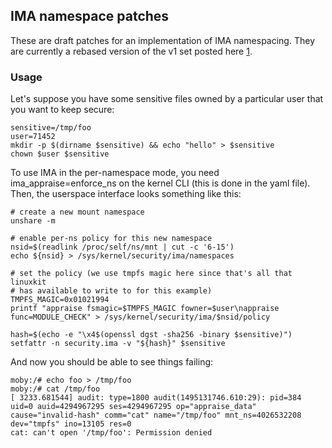 ## IMA namespace patches

These are draft patches for an implementation of IMA namespacing. They are
currently a rebased version of the v1 set posted here [1].

### Usage

Let's suppose you have some sensitive files owned by a particular user that you
want to keep secure:

    sensitive=/tmp/foo
    user=71452
    mkdir -p $(dirname $sensitive) && echo "hello" > $sensitive
    chown $user $sensitive

To use IMA in the per-namespace mode, you need ima\_appraise=enforce\_ns on the
kernel CLI (this is done in the yaml file). Then, the userspace interface looks
something like this:

    # create a new mount namespace
    unshare -m

    # enable per-ns policy for this new namespace
    nsid=$(readlink /proc/self/ns/mnt | cut -c '6-15')
    echo ${nsid} > /sys/kernel/security/ima/namespaces

    # set the policy (we use tmpfs magic here since that's all that linuxkit
    # has available to write to for this example)
    TMPFS_MAGIC=0x01021994
    printf "appraise fsmagic=$TMPFS_MAGIC fowner=$user\nappraise func=MODULE_CHECK" > /sys/kernel/security/ima/$nsid/policy

    hash=$(echo -e "\x4$(openssl dgst -sha256 -binary $sensitive)")
    setfattr -n security.ima -v "${hash}" $sensitive

And now you should be able to see things failing:

    moby:/# echo foo > /tmp/foo
    moby:/# cat /tmp/foo 
    [ 3233.681544] audit: type=1800 audit(1495131746.610:29): pid=384 uid=0 auid=4294967295 ses=4294967295 op="appraise_data" cause="invalid-hash" comm="cat" name="/tmp/foo" mnt_ns=4026532208 dev="tmpfs" ino=13105 res=0
    cat: can't open '/tmp/foo': Permission denied

[1]: https://lkml.org/lkml/2017/5/11/699

